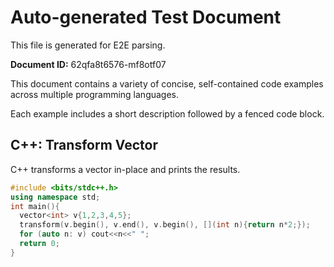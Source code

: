 # Auto-generated Test Document

This file is generated for E2E parsing.

**Document ID:** 62qfa8t6576-mf8otf07

This document contains a variety of concise, self-contained code examples across multiple programming languages.

Each example includes a short description followed by a fenced code block.

## C++: Transform Vector

C++ transforms a vector in-place and prints the results.

```cpp
#include <bits/stdc++.h>
using namespace std;
int main(){
  vector<int> v{1,2,3,4,5};
  transform(v.begin(), v.end(), v.begin(), [](int n){return n*2;});
  for (auto n: v) cout<<n<<" ";
  return 0;
}
```


